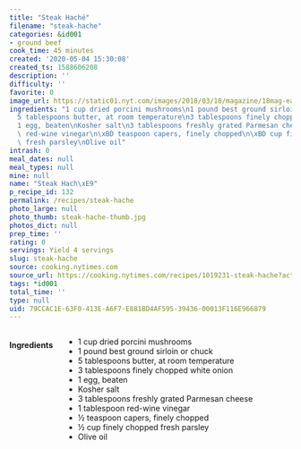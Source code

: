 ```yaml
---
title: "Steak Haché"
filename: "steak-hache"
categories: &id001
- ground beef
cook_time: 45 minutes
created: '2020-05-04 15:30:08'
created_ts: 1588606208
description: ''
difficulty: ''
favorite: 0
image_url: https://static01.nyt.com/images/2018/03/18/magazine/18mag-eat1/18mag-eat1-articleLarge.jpg
ingredients: "1 cup dried porcini mushrooms\n1 pound best ground sirloin or chuck\n\
  5 tablespoons butter, at room temperature\n3 tablespoons finely chopped white onion\n\
  1 egg, beaten\nKosher salt\n3 tablespoons freshly grated Parmesan cheese\n1 tablespoon\
  \ red-wine vinegar\n\xBD teaspoon capers, finely chopped\n\xBD cup finely chopped\
  \ fresh parsley\nOlive oil"
intrash: 0
meal_dates: null
meal_types: null
mine: null
name: "Steak Hach\xE9"
p_recipe_id: 132
permalink: /recipes/steak-hache
photo_large: null
photo_thumb: steak-hache-thumb.jpg
photos_dict: null
prep_time: ''
rating: 0
servings: Yield 4 servings
slug: steak-hache
source: cooking.nytimes.com
source_url: https://cooking.nytimes.com/recipes/1019231-steak-hache?action=click&module=Local%20Search%20Recipe%20Card&pgType=search&rank=1
tags: *id001
total_time: ''
type: null
uid: 79CCAC1E-63F0-413E-A6F7-E881BD4AF595-39436-00013F116E966879
---
```

<div class="large-8 medium-7 columns" id="writeup">	</div><!-- #writeup -->
</div><!-- #row-one -->
<div class="row" id="row-two">	<div class="medium-4 small-5 columns" id="ingredients"><h4>Ingredients</h4><div class="box box-ingredients content"><ul>
<li>1 cup dried porcini mushrooms</li>
<li>1 pound best ground sirloin or chuck</li>
<li>5 tablespoons butter, at room temperature</li>
<li>3 tablespoons finely chopped white onion</li>
<li>1 egg, beaten</li>
<li>Kosher salt</li>
<li>3 tablespoons freshly grated Parmesan cheese</li>
<li>1 tablespoon red-wine vinegar</li>
<li>½ teaspoon capers, finely chopped</li>
<li>½ cup finely chopped fresh parsley</li>
<li>Olive oil</li>
</ul>
</div>	</div>	<div class="medium-6 small-7 columns" id="directions">	</div>